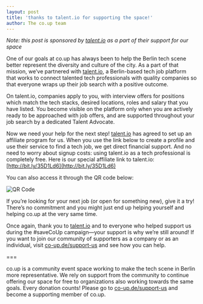 ```yaml
---
layout: post
title: 'thanks to talent.io for supporting the space!'
author: The co.up team
---
```

_Note: this post is sponsored by [talent.io](http://talent.io/) as a part of their support for our space_

One of our goals at co.up has always been to help the Berlin tech scene better represent the diversity and culture of the city. As a part of that mission, we’ve partnered with [talent.io](http://talent.io/), a Berlin-based tech job platform that works to connect talented tech professionals with quality companies so that everyone wraps up their job search with a positive outcome.

On talent.io, companies apply to you, with interview offers for positions which match the tech stacks, desired locations, roles and salary that you have listed. You become visible on the platform only when you are actively ready to be approached with job offers, and are supported throughout your job search by a dedicated Talent Advocate.

Now we need your help for the next step! [talent.io](http://talent.io/) has agreed to set up an affiliate program for us. When you use the link below to create a profile and use their service to find a tech job, we get direct financial support. And no need to worry about signup costs: using talent.io as a tech professional is completely free. Here is our special affiliate link to talent.io: [http://bit.ly/35D1Ld6](http://bit.ly/35D1Ld6)

You can also access it through the QR code below:

![QR Code](https://lh5.googleusercontent.com/0pM0b-LxCVuiG7Hyucxt4YES14xGUhYHIridI-n3PaFpoPnHBErEutz_nkEhyT1DLevWiG4nwmxWE2tteMMXetn5ra8MpwMHJSZvjq986fKMf5TFRb0bK3ogsbUcpAcP351yrnAf "QR Code")

If you’re looking for your next job (or open for something new), give it a try! There’s no commitment and you might just end up helping yourself and helping co.up at the very same time.

Once again, thank you to [talent.io](http://talent.io/) and to everyone who helped support us during the #saveCoUp campaign—your support is why we’re still around! If you want to join our community of supporters as a company or as an individual, visit [co-up.de/support-us](http://co-up.de/support-us) and see how you can help.

===

co.up is a community event space working to make the tech scene in Berlin more representative. We rely on support from the community to continue offering our space for free to organizations also working towards the same goals. Every donation counts! Please go to [co-up.de/support-us](http://co-up.de/support-us) and become a supporting member of co.up.
